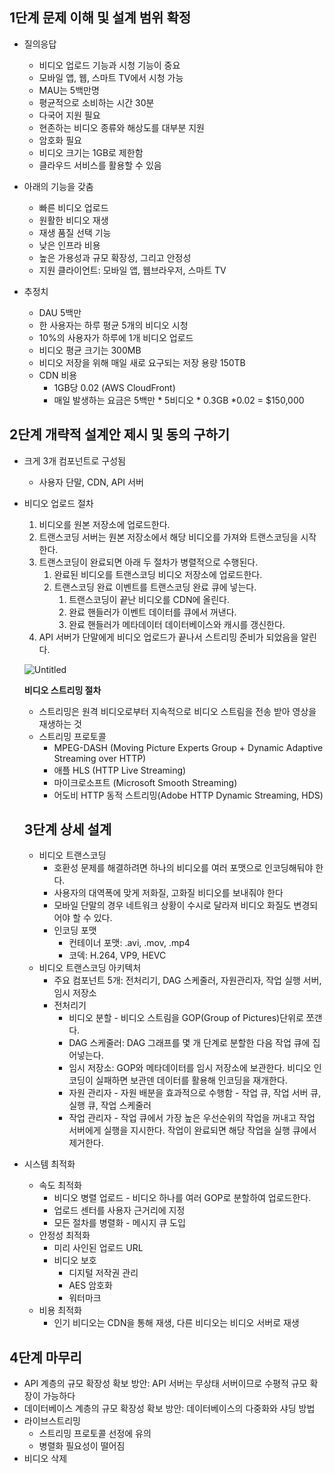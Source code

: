 ## 1단계 문제 이해 및 설계 범위 확정

- 질의응답
    - 비디오 업로드 기능과 시청 기능이 중요
    - 모바일 앱, 웹, 스마트 TV에서 시청 가능
    - MAU는 5백만명
    - 평균적으로 소비하는 시간 30분
    - 다국어 지원 필요
    - 현존하는 비디오 종류와 해상도를 대부분 지원
    - 암호화 필요
    - 비디오 크기는 1GB로 제한함
    - 클라우드 서비스를 활용할 수 있음

- 아래의 기능을 갖춤
    - 빠른 비디오 업로드
    - 원활한 비디오 재생
    - 재생 품질 선택 기능
    - 낮은 인프라 비용
    - 높은 가용성과 규모 확장성, 그리고 안정성
    - 지원 클라이언트: 모바일 앱, 웹브라우저, 스마트 TV

- 추정치
    - DAU 5백만
    - 한 사용자는 하루 평균 5개의 비디오 시청
    - 10%의 사용자가 하루에 1개 비디오 업로드
    - 비디오 평균 크기는 300MB
    - 비디오 저장을 위해 매일 새로 요구되는 저장 용량 150TB
    - CDN 비용
        - 1GB당 0.02 (AWS CloudFront)
        - 매일 발생하는 요금은 5백만 * 5비디오 * 0.3GB *0.02 = $150,000
        

## 2단계 개략적 설계안 제시 및 동의 구하기

- 크게 3개 컴포넌트로 구성됨
    - 사용자 단말, CDN, API 서버
- 비디오 업로드 절차
    1. 비디오를 원본 저장소에 업로드한다.
    2. 트랜스코딩 서버는 원본 저장소에서 해당 비디오를 가져와 트랜스코딩을 시작한다.
    3. 트랜스코딩이 완료되면 아래 두 절차가 병렬적으로 수행된다.
        1. 완료된 비디오를 트랜스코딩 비디오 저장소에 업로드한다.
        2. 트랜스코딩 완료 이벤트를 트랜스코딩 완료 큐에 넣는다.
            1. 트랜스코딩이 끝난 비디오를 CDN에 올린다.
            2. 완료 핸들러가 이벤트 데이터를 큐에서 꺼낸다.
            3. 완료 핸들러가 메타데이터 데이터베이스와 캐시를 갱신한다.
    4. API 서버가 단말에게 비디오 업로드가 끝나서 스트리밍 준비가 되었음을 알린다.
    
    ![Untitled](https://s3-us-west-2.amazonaws.com/secure.notion-static.com/2ba60644-67e7-4544-b69c-1fb8a0e3fb08/Untitled.png)
    
    **비디오 스트리밍 절차**
    
    - 스트리밍은 원격 비디오로부터 지속적으로 비디오 스트림을 전송 받아 영상을 재생하는 것
    - 스트리밍 프로토콜
        - MPEG-DASH (Moving Picture Experts Group + Dynamic Adaptive Streaming over HTTP)
        - 애플 HLS (HTTP Live Streaming)
        - 마이크로소프트 (Microsoft Smooth Streaming)
        - 어도비 HTTP 동적 스트리밍(Adobe HTTP Dynamic Streaming, HDS)
        
    
    ## 3단계 상세 설계
    
    - 비디오 트랜스코딩
        - 호환성 문제를 해결하려면 하나의 비디오를 여러 포맷으로 인코딩해둬야 한다.
        - 사용자의 대역폭에 맞게 저화질, 고화질 비디오를 보내줘야 한다
        - 모바일 단말의 경우 네트워크 상황이 수시로 달라져 비디오 화질도 변경되어야 할 수 있다.
        - 인코딩 포맷
            - 컨테이너 포맷: .avi, .mov, .mp4
            - 코덱: H.264, VP9, HEVC
    - 비디오 트랜스코딩 아키텍처
        - 주요 컴포넌트 5개: 전처리기, DAG 스케줄러, 자원관리자, 작업 실행 서버, 임시 저장소
        - 전처리기
            - 비디오 분할 - 비디오 스트림을 GOP(Group of Pictures)단위로 쪼갠다.
            - DAG 스케줄러: DAG 그래프를 몇 개 단계로 분할한 다음 작업 큐에 집어넣는다.
            - 임시 저장소: GOP와 메타데이터를 임시 저장소에 보관한다. 비디오 인코딩이 실패하면 보관덴 데이터를 활용해 인코딩을 재개한다.
            - 자원 관리자 - 자원 배분을 효과적으로 수행함 - 작업 큐, 작업 서버 큐, 실행 큐, 작업 스케줄러
            - 작업 관리자 - 작업 큐에서 가장 높은 우선순위의 작업을 꺼내고 작업 서버에게 실행을 지시한다. 작업이 완료되면 해당 작업을 실행 큐에서 제거한다.
            
- 시스템 최적화
    - 속도 최적화
        - 비디오 병렬 업로드 - 비디오 하나를 여러 GOP로 분할하여 업로드한다.
        - 업로드 센터를 사용자 근거리에 지정
        - 모든 절차를 병렬화 - 메시지 큐 도입
    - 안정성 최적화
        - 미리 사인된 업로드 URL
        - 비디오 보호
            - 디지털 저작권 관리
            - AES 암호화
            - 워터마크
    - 비용 최적화
        - 인기 비디오는 CDN을 통해 재생, 다른 비디오는 비디오 서버로 재생
        

## 4단계 마무리

- API 계층의 규모 확장성 확보 방안: API 서버는 무상태 서버이므로 수평적 규모 확장이 가능하다
- 데이터베이스 계층의 규모 확장성 확보 방안: 데이터베이스의 다중화와 샤딩 방법
- 라이브스트리밍
    - 스트리밍 프로토콜 선정에 유의
    - 병렬화 필요성이 떨어짐
- 비디오 삭제
